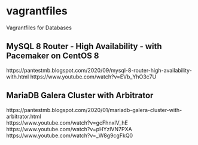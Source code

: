 # vagrantfiles
Vagrantfiles for Databases

<h2>MySQL 8 Router - High Availability - with Pacemaker on CentOS 8</h2>
https://pantestmb.blogspot.com/2020/09/mysql-8-router-high-availability-with.html
https://www.youtube.com/watch?v=EVb_YhO3c7U<br>

<h2>MariaDB Galera Cluster with Arbitrator</h2>
https://pantestmb.blogspot.com/2020/01/mariadb-galera-cluster-with-arbitrator.html<br>
https://www.youtube.com/watch?v=gcFhnxIV_hE<br>
https://www.youtube.com/watch?v=pHYzlVN7PXA<br>
https://www.youtube.com/watch?v=_W8g9cgFkQ0<br>
